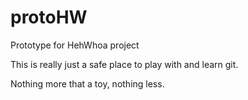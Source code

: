 # protoHW

Prototype for HehWhoa project


This is really just a safe place to play with and learn git.

Nothing more that a toy, nothing less.
